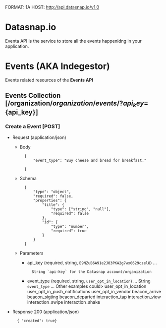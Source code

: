 FORMAT: 1A
HOST: http://api.datasnap.io/v1.0

# Datasnap.io
Eventa API is the service to store all the events happenidng in your application.

# Events (AKA Indegestor)
Events related resources of the **Events API**

## Events Collection [/organization/${organization}/events/?api_key=${api_key}]

### Create a Event [POST]

+ Request (application/json)
    
    
            
    + Body
    
            {
                "event_type": "Buy cheese and bread for breakfast." 
            
            }
        
    + Schema
    
            {
                "type": "object",
                "required": false,
                "properties": {
                    "title": {
                        "type": ["string", "null"],
                        "required": false
                    },
                    "id": {
                        "type": "number",
                        "required": true
                    }
                }
            }
        
        
    + Parameters
        + api_key (required, string, `E9NZuB6A91e2J03PKA2g7wx0629czel8`) ... 
        
                String `api-key` for the Datasnap account/organization
    
        + event_type (required, string, `user_opt_in_location`) ... 
String `event_type` ... 
Other examples could>
user_opt_in_location
user_opt_in_push_notifications
user_opt_in_vendor
beacon_arrive
beacon_sigting
beacon_departed
interaction_tap
interaction_view
interaction_swipe
interaction_shake
    
+ Response 200 (application/json)

        { "created": true}
